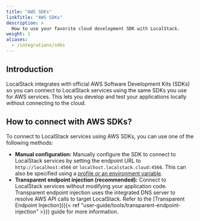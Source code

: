 ```yaml
---
title: "AWS SDKs"
linkTitle: "AWS SDKs"
description: >
  How to use your favorite cloud development SDK with LocalStack.
weight: 1
aliases:
  - /integrations/sdks
---
```


## Introduction

LocalStack integrates with official AWS Software Development Kits (SDKs) so you can connect to LocalStack services using the same SDKs you use for AWS services.
This lets you develop and test your applications locally without connecting to the cloud.

## How to connect with AWS SDKs?

To connect to LocalStack services using AWS SDKs, you can use one of the following methods:

- **Manual configuration:** Manually configure the SDK to connect to LocalStack services by setting the endpoint URL to `http://localhost:4566` or `localhost.localstack.cloud:4566`.
This can also be specified using a [profile or an environment variable](https://docs.aws.amazon.com/sdkref/latest/guide/feature-ss-endpoints.html).
- **Transparent endpoint injection (recommended):** Connect to LocalStack services without modifying your application code.
Transparent endpoint injection uses the integrated DNS server to resolve AWS API calls to target LocalStack. Refer to the [Transparent Endpoint Injection]({{< ref "user-guide/tools/transparent-endpoint-injection" >}}) guide for more information.
